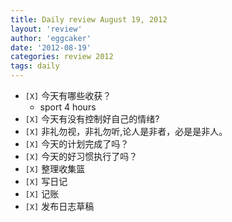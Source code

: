```yaml
---
title: Daily review August 19, 2012 
layout: 'review'
author: 'eggcaker'
date: '2012-08-19'
categories: review 2012
tags: daily
---
```



  * `[X]` 今天有哪些收获？ 
    * sport 4 hours 
  * `[X]` 今天有没有控制好自己的情绪? 
  * `[X]` 非礼勿视，非礼勿听,论人是非者，必是是非人。 
  * `[X]` 今天的计划完成了吗？ 
  * `[X]` 今天的好习惯执行了吗？ 
  * `[X]` 整理收集篮 
  * `[X]` 写日记 
  * `[X]` 记账 
  * `[X]` 发布日志草稿 

